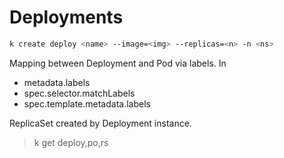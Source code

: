 # Deployments

```bash
k create deploy <name> --image=<img> --replicas=<n> -n <ns>
```

Mapping between Deployment and Pod via labels. In

- metadata.labels
- spec.selector.matchLabels
- spec.template.metadata.labels

ReplicaSet created by Deployment instance.

> k get deploy,po,rs